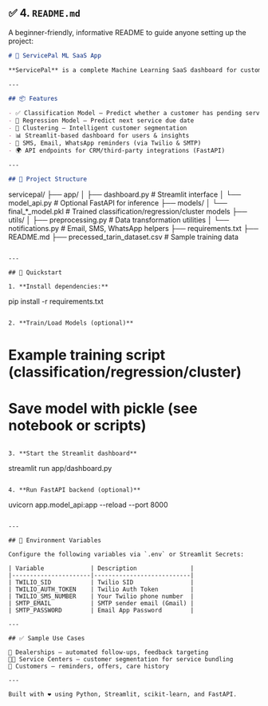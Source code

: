 
## ✅ 4. `README.md`

A beginner-friendly, informative README to guide anyone setting up the project:

```markdown
# 🚗 ServicePal ML SaaS App

**ServicePal** is a complete Machine Learning SaaS dashboard for customer service prediction and segmentation. It automates predictions, sends reminders via email/SMS/WhatsApp, and provides interactive dashboards.

---

## 📦 Features

- ✅ Classification Model – Predict whether a customer has pending service
- 📅 Regression Model – Predict next service due date
- 🧠 Clustering – Intelligent customer segmentation
- 📊 Streamlit-based dashboard for users & insights
- 🔔 SMS, Email, WhatsApp reminders (via Twilio & SMTP)
- 🌍 API endpoints for CRM/third-party integrations (FastAPI)

---

## 📁 Project Structure

```
servicepal/
├── app/
│   ├── dashboard.py           # Streamlit interface
│   └── model_api.py           # Optional FastAPI for inference
├── models/
│   └── final_*_model.pkl      # Trained classification/regression/cluster models
├── utils/
│   ├── preprocessing.py       # Data transformation utilities
│   └── notifications.py       # Email, SMS, WhatsApp helpers
├── requirements.txt
├── README.md
├── precessed_tarin_dataset.csv        # Sample training data
```

---

## 🚀 Quickstart

1. **Install dependencies:**

```
pip install -r requirements.txt
```

2. **Train/Load Models (optional)**

```
# Example training script (classification/regression/cluster)
# Save model with pickle (see notebook or scripts)
```

3. **Start the Streamlit dashboard**

```
streamlit run app/dashboard.py
```

4. **Run FastAPI backend (optional)**

```
uvicorn app.model_api:app --reload --port 8000
```

---

## 🔐 Environment Variables

Configure the following variables via `.env` or Streamlit Secrets:

| Variable             | Description               |
|----------------------|---------------------------|
| TWILIO_SID           | Twilio SID                |
| TWILIO_AUTH_TOKEN    | Twilio Auth Token         |
| TWILIO_SMS_NUMBER    | Your Twilio phone number  |
| SMTP_EMAIL           | SMTP sender email (Gmail) |
| SMTP_PASSWORD        | Email App Password        |

---

## ✅ Sample Use Cases

🎯 Dealerships – automated follow-ups, feedback targeting  
👨‍🔧 Service Centers – customer segmentation for service bundling  
📱 Customers – reminders, offers, care history

---

Built with ❤️ using Python, Streamlit, scikit-learn, and FastAPI.
```
